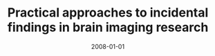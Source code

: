 ---
title: "Practical approaches to incidental findings in brain imaging research"
date: 2008-01-01
authors_string: J. Illes, M. Kirschen, E. Edwards, Peter Bandettini, J.-K. Cho, J.-K. Cho, Glover GH, J. Kulynych, R. Macklin, Michael DB, S. Wolf, T. Grabowski, B. Seto
authors:
   - J. Illes
   - M. Kirschen
   - E. Edwards
   - Peter Bandettini
   - J.-K. Cho
   - J.-K. Cho
   - Glover GH
   - J. Kulynych
   - R. Macklin
   - Michael DB
   - S. Wolf
   - T. Grabowski
   - B. Seto
author_ids:
   - peter_bandettini
   - julia_choi
journal: 'Neurology'
volume: 70
issue: 
pages: 390
book_title: ''
publisher: 'Lippincott, Williams \& Wilkins'
abstract: ""
project_id: 
paper_url: 
doi: 
data_loc: ''
code_loc: ''
file: '/assets/publications//assets/publications/'
file_name: '/assets/publications/'
type: journal_article
pub_str: ' (2008) Neurology 70: 390'
layout: publication 
---